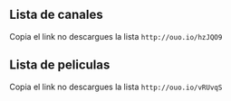 ## Lista de canales 
Copia el link no descargues la lista `http://ouo.io/hzJQO9`

## Lista de peliculas 
Copia el link no descargues la lista `http://ouo.io/vRUvqS`
